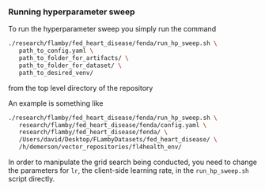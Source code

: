 ### Running hyperparameter sweep

To run the hyperparameter sweep you simply run the command

```bash
./research/flamby/fed_heart_disease/fenda/run_hp_sweep.sh \
   path_to_config.yaml \
   path_to_folder_for_artifacts/ \
   path_to_folder_for_dataset/ \
   path_to_desired_venv/
```

from the top level directory of the repository

An example is something like
``` bash
./research/flamby/fed_heart_disease/fenda/run_hp_sweep.sh \
   research/flamby/fed_heart_disease/fenda/config.yaml \
   research/flamby/fed_heart_disease/fenda/ \
   /Users/david/Desktop/FLambyDatasets/fed_heart_disease/ \
   /h/demerson/vector_repositories/fl4health_env/
```

In order to manipulate the grid search being conducted, you need to change the parameters for `lr`, the client-side learning rate, in the `run_hp_sweep.sh` script directly.
